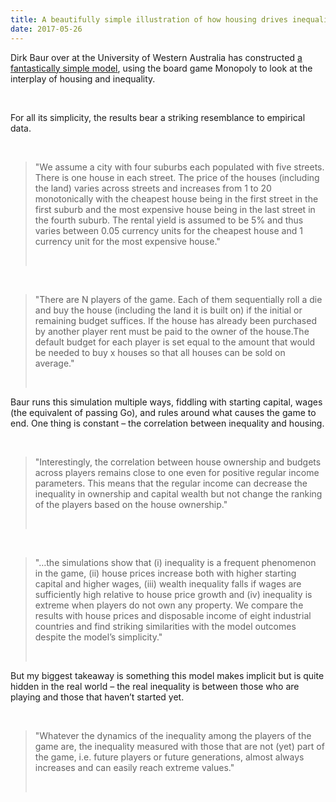 ```yaml
---
title: A beautifully simple illustration of how housing drives inequality
date: 2017-05-26
---
```


<!--kg-card-begin: html--><p>Dirk Baur over at the University of Western Australia has constructed <a href="https://papers.ssrn.com/sol3/papers.cfm?abstract_id=2931257">a fantastically simple model</a>, using the board game Monopoly to look at the interplay of housing and inequality.</p><br>
<p>For all its simplicity, the results bear a striking resemblance to empirical data.</p><br>
<blockquote>
<p>&quot;We assume a city with four suburbs each populated with five streets. There is one house in each street. The price of the houses (including the land) varies across streets and increases from 1 to 20 monotonically with the cheapest house being in the first street in the first suburb and the most expensive house being in the last street in the fourth suburb. The rental yield is assumed to be 5% and thus varies between 0.05 currency units for the cheapest house and 1 currency unit for the most expensive house.&quot;</p><br>
</blockquote>
<p><!-----></p><br>
<blockquote>
<p>&quot;There are N players of the game. Each of them sequentially roll a die and buy the house (including the land it is built on) if the initial or remaining budget suffices. If the house has already been purchased by another player rent must be paid to the owner of the house.The default budget for each player is set equal to the amount that would be needed to buy x houses so that all houses can be sold on average.&quot;</p><br>
</blockquote>
<p>Baur runs this simulation multiple ways, fiddling with starting capital, wages (the equivalent of passing Go), and rules around what causes the game to end. One thing is constant &#8211; the correlation between inequality and housing.</p><br>
<blockquote>
<p>&quot;Interestingly, the correlation between house ownership and budgets across players remains close to one even for positive regular income parameters. This means that the regular income can decrease the inequality in ownership and capital wealth but not change the ranking of the players based on the house ownership.&quot;</p><br>
</blockquote>
<p><!----></p><br>
<blockquote>
<p>&quot;&#8230;the simulations show that (i) inequality is a frequent phenomenon in the game, (ii) house prices increase both with higher starting capital and higher wages, (iii) wealth inequality falls if wages are sufficiently high relative to house price growth and (iv) inequality is extreme when players do not own any property. We compare the results with house prices and disposable income of eight industrial countries and find striking similarities with the model outcomes despite the model’s simplicity.&quot;</p><br>
</blockquote>
<p>But my biggest takeaway is something this model makes implicit but is quite hidden in the real world &#8211; the real inequality is between those who are playing and those that haven&#8217;t started yet.</p><br>
<blockquote>
<p>&quot;Whatever the dynamics of the inequality among the players of the game are, the inequality measured with those that are not (yet) part of the game, i.e. future players or future generations, almost always increases and can easily reach extreme values.&quot;</p><br>
</blockquote>
<!--kg-card-end: html-->